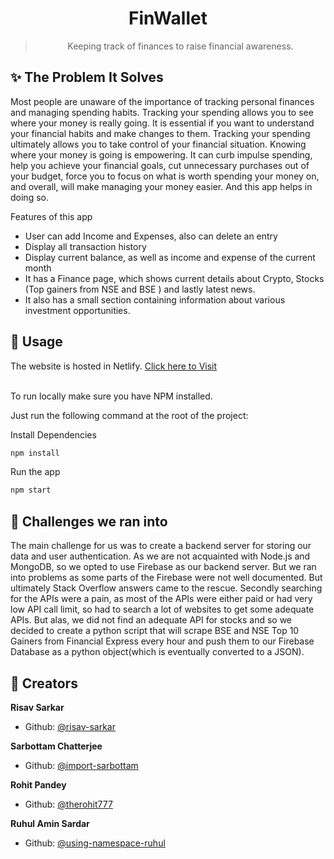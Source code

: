 <h1 align="center">FinWallet</h1>

> <p align="center">Keeping track of finances to raise financial awareness.<p>

## ✨ The Problem It Solves

Most people are unaware of the importance of tracking personal finances and managing spending habits. Tracking your spending allows you to see where your money is really going. It is essential if you want to understand your financial habits and make changes to them. Tracking your spending ultimately allows you to take control of your financial situation. Knowing where your money is going is empowering. It can curb impulse spending, help you achieve your financial goals, cut unnecessary purchases out of your budget, force you to focus on what is worth spending your money on, and overall, will make managing your money easier. And this app helps in doing so.

Features of this app

- User can add Income and Expenses, also can delete an entry
- Display all transaction history
- Display current balance, as well as income and expense of the current month
- It has a Finance page, which shows current details about Crypto, Stocks (Top gainers from NSE and BSE ) and lastly latest news.
- It also has a small section containing information about various investment opportunities.

## 🚀 Usage

The website is hosted in Netlify. [Click here to Visit](https://finwallet.netlify.app/)

<br>
To run locally make sure you have NPM installed.

Just run the following command at the root of the project:

Install Dependencies

```sh
npm install
```

Run the app

```sh
npm start
```

## 🔨 Challenges we ran into

The main challenge for us was to create a backend server for storing our data and user authentication. As we are not acquainted with Node.js and MongoDB, so we opted to use Firebase as our backend server. But we ran into problems as some parts of the Firebase were not well documented. But ultimately Stack Overflow answers came to the rescue. Secondly searching for the APIs were a pain, as most of the APIs were either paid or had very low API call limit, so had to search a lot of websites to get some adequate APIs. But alas, we did not find an adequate API for stocks and so we decided to create a python script that will scrape BSE and NSE Top 10 Gainers from Financial Express every hour and push them to our Firebase Database as a python object(which is eventually converted to a JSON).

## 🧍 Creators

**Risav Sarkar**

- Github: [@risav-sarkar](https://github.com/risav-sarkar)

**Sarbottam Chatterjee**

- Github: [@import-sarbottam](https://github.com/import-sarbottam)

**Rohit Pandey**

- Github: [@therohit777](https://github.com/therohit777)

**Ruhul Amin Sardar**

- Github: [@using-namespace-ruhul](https://github.com/using-namespace-ruhul)

